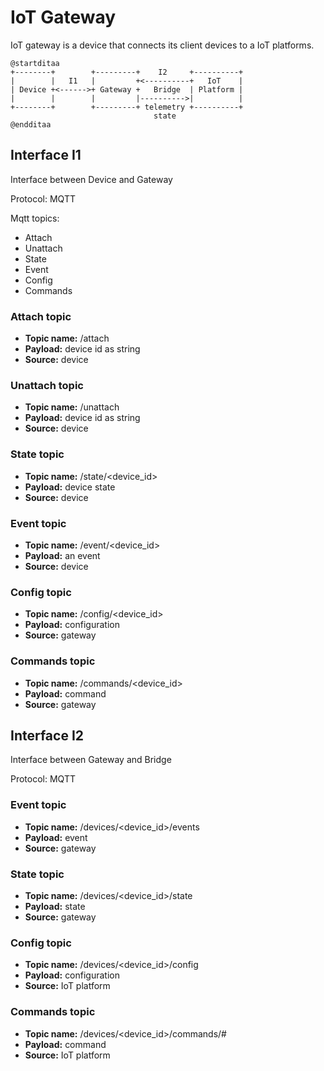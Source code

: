 # IoT Gateway

IoT gateway is a device that connects its client devices to a IoT platforms.

```plantuml
@startditaa                                        
+--------+        +---------+    I2     +----------+
|        |   I1   |         +<----------+   IoT    |
| Device +<------>+ Gateway +   Bridge  | Platform | 
|        |        |         |---------->|          |
+--------+        +---------+ telemetry +----------+
                                state
@endditaa
```



## Interface I1

Interface between Device and Gateway

Protocol: MQTT

Mqtt topics:
* Attach
* Unattach
* State
* Event
* Config
* Commands

### Attach topic
* **Topic name:** /attach
* **Payload:** device id as string
* **Source:** device

### Unattach topic
* **Topic name:** /unattach
* **Payload:** device id as string
* **Source:** device

### State topic
* **Topic name:** /state/<device_id>
* **Payload:** device state
* **Source:** device

### Event topic
* **Topic name:** /event/<device_id>
* **Payload:** an event
* **Source:** device

### Config topic
* **Topic name:** /config/<device_id>
* **Payload:** configuration 
* **Source:** gateway

### Commands topic
* **Topic name:** /commands/<device_id>
* **Payload:** command 
* **Source:** gateway

## Interface I2

Interface between Gateway and Bridge

Protocol: MQTT

### Event topic
* **Topic name:** /devices/<device_id>/events
* **Payload:** event
* **Source:** gateway

### State topic
* **Topic name:** /devices/<device_id>/state
* **Payload:** state
* **Source:** gateway

### Config topic
* **Topic name:** /devices/<device_id>/config
* **Payload:** configuration
* **Source:** IoT platform

### Commands topic
* **Topic name:** /devices/<device_id>/commands/#
* **Payload:** command
* **Source:** IoT platform

